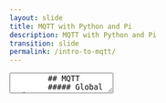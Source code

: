 ```yaml
---
layout: slide
title: MQTT with Python and Pi
description: MQTT with Python and Pi
transition: slide
permalink: /intro-to-mqtt/
---
```

<section data-markdown>
    <textarea data-template>
        ## MQTT
        ##### Global Code 
        ![MQTT](../assets/img/mqtt.png)
        
        ---
        
        ## How do systems communicate?
        * Web: browser -> server
        * Email: sender -> receivers
        * Chat: senders -> receivers
        * ...?
        
        ---
        
        ## How do systems communicate?
        * How do they know *how* to communicate?
          * Data formats
          * Protocols
        
        ---
        
        ## Pub/Sub
        One common pattern for communication
        * One "Publisher"
        * Many "Subscribers"
        
        ---
        
        ## Publisher
        * Sends messages
        * Just plain text
          * You decide the protocol
          * And the data format!
        
        ---
        
        ## Subscriber
        * Subscribes to topics
          * Like a chat room
          * Can subscribe more than once
        * Publisher can also subscribe!
        
        ---
        
        ## How do I use it
        * Firstly we'll use mosquitto
          * You installed it last week
          * sudo apt-get install mosquitto mosquitto-clients
        
        Note:
        
        Here, you should get the mqtt server details and run the wildcard subscriber on the big screen
        Tell the students how to subscribe to topics - for example, their name, and how they can send messages either to the screen or each other. This is usually pretty wild so let them have fun & make sure everyone is working before you move on:
        
        mosquitto_sub -t test/all -h \<hostname\>.com
        mosquitto_pub -t test/all -h \<hostname\>.com -m "Hello Class!"
        
        ---
        ## Go play!
        ![Hack](../assets/img/hack-600.png)
        
        ---
        
        ## How do I use it in code?
        * A python library called paho
          * pip install paho-mqtt
        
        ---
        ## Go play!
        ![Hack](../assets/img/hack-600.png)
        
        Note:
        
        Paho is very well documented and our use right now is very simple:
        https://pypi.org/project/paho-mqtt/
        
        A nice thing to do here is just write out the code yourself, and have the class type along with you. Stop regularly to talk about what you're doing:
         * What's the difference between `pip install paho-mqtt` and `import paho.mqtt.client as mqtt`?
         * What's the difference between client.on_connect = on_connect and on_connect()?
         * Why do we set up the callbacks before we connect?
         * Why do we loop_forever?
    </textarea>
 </section>
